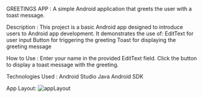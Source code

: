 GREETINGS APP :
A simple Android application that greets the user with a toast message.

Description :
This project is a basic Android app designed to introduce users to Android app development. It demonstrates the use of:
EditText for user input
Button for triggering the greeting
Toast for displaying the greeting message

How to Use : 
Enter your name in the provided EditText field.
Click the button to display a toast message with the greeting.

Technologies Used : 
Android Studio
Java
Android SDK

App Layout:
![appLayout](https://github.com/user-attachments/assets/b7a08cd8-2dc0-4b38-8513-cf5e8201b93f)
